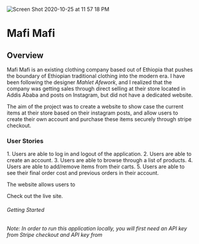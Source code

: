 ![Screen Shot 2020-10-25 at 11 57 18 PM](https://user-images.githubusercontent.com/57603757/129078238-0dfc3226-a108-4db6-9c09-c6d9c1e1a2ba.png)

<h1>Mafi Mafi</h1>

<h2>Overview</h2>
Mafi Mafi is an existing clothing company based out of Ethiopia that pushes the boundary of Ethiopian traditional clothing into the modern era. I have been following the designer <em>Mahlet Afework</em>, and I realized that the company was getting sales through direct selling at their store located in Addis Ababa and posts on Instagram, but did not have a dedicated website.

The aim of the project was to create a website to show case the current items at their store based on their instagram posts, and allow users to create their own account and purchase these items securely through stripe checkout. 


<h3>User Stories</h3>
1. Users are able to log in and logout of the application.
2. Users are able to create an account.
3. Users are able to browse through a list of products.
4. Users are able to add/remove items from their carts.
5. Users are able to see their final order cost and previous orders in their account.


The website allows users to 





Check out the live site. 

<h6>Getting Started<h6>
Note: In order to run this application locally, you will first need an API key from Stripe checkout and API key from 

